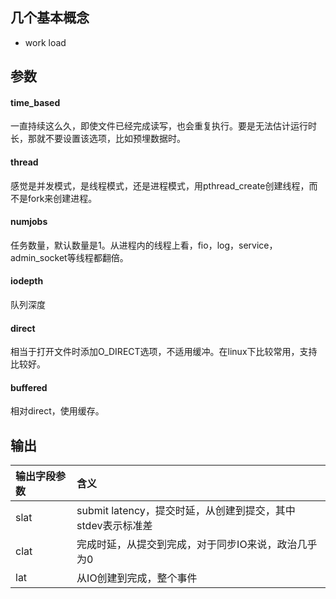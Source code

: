 ## 几个基本概念
* work load

## 参数
#### time_based
一直持续这么久，即使文件已经完成读写，也会重复执行。要是无法估计运行时长，那就不要设置该选项，比如预埋数据时。

#### thread
感觉是并发模式，是线程模式，还是进程模式，用pthread_create创建线程，而不是fork来创建进程。

#### numjobs
任务数量，默认数量是1。从进程内的线程上看，fio，log，service，admin_socket等线程都翻倍。

#### iodepth
队列深度

#### direct
相当于打开文件时添加O_DIRECT选项，不适用缓冲。在linux下比较常用，支持比较好。

#### buffered
相对direct，使用缓存。

## 输出
|输出字段参数|含义|
|:-|:-|
|slat|submit latency，提交时延，从创建到提交，其中stdev表示标准差|
|clat|完成时延，从提交到完成，对于同步IO来说，政治几乎为0|
|lat|从IO创建到完成，整个事件|
